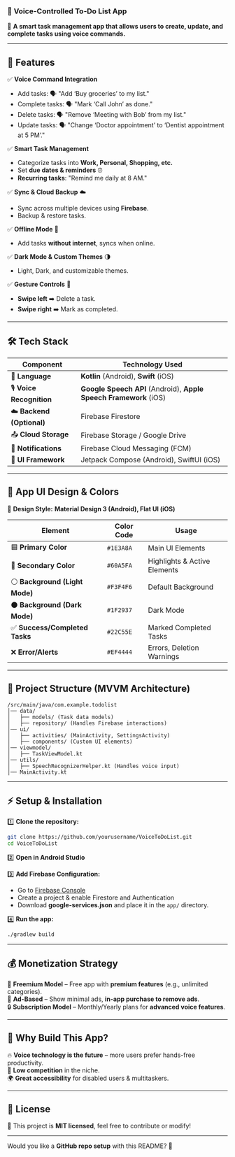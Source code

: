 ### 📌 **Voice-Controlled To-Do List App**  

🚀 **A smart task management app that allows users to create, update, and complete tasks using voice commands.**  

---

## 📜 **Features**  

✅ **Voice Command Integration**  
- Add tasks: 🗣️ "Add ‘Buy groceries’ to my list."  
- Complete tasks: 🗣️ "Mark ‘Call John’ as done."  
- Delete tasks: 🗣️ "Remove ‘Meeting with Bob’ from my list."  
- Update tasks: 🗣️ "Change ‘Doctor appointment’ to ‘Dentist appointment at 5 PM’."  

✅ **Smart Task Management**  
- Categorize tasks into **Work, Personal, Shopping, etc.**  
- Set **due dates & reminders** ⏰  
- **Recurring tasks**: "Remind me daily at 8 AM."  

✅ **Sync & Cloud Backup** ☁️  
- Sync across multiple devices using **Firebase**.  
- Backup & restore tasks.  

✅ **Offline Mode** 📴  
- Add tasks **without internet**, syncs when online.  

✅ **Dark Mode & Custom Themes** 🌗  
- Light, Dark, and customizable themes.  

✅ **Gesture Controls** 🤏  
- **Swipe left** ➡️ Delete a task.  
- **Swipe right** ➡️ Mark as completed.  

---

## 🛠️ **Tech Stack**  

| **Component** | **Technology Used** |
|--------------|---------------------|
| 📱 **Language** | **Kotlin** (Android), **Swift** (iOS) |
| 🎙️ **Voice Recognition** | **Google Speech API** (Android), **Apple Speech Framework** (iOS) |
| ☁️ **Backend (Optional)** | Firebase Firestore |
| 📤 **Cloud Storage** | Firebase Storage / Google Drive |
| 🔔 **Notifications** | Firebase Cloud Messaging (FCM) |
| 🎨 **UI Framework** | Jetpack Compose (Android), SwiftUI (iOS) |

---

## 🎨 **App UI Design & Colors**  

📱 **Design Style:** **Material Design 3 (Android), Flat UI (iOS)**  

| **Element** | **Color Code** | **Usage** |
|------------|--------------|-----------|
| 🟦 **Primary Color** | `#1E3A8A` | Main UI Elements |
| 🔵 **Secondary Color** | `#60A5FA` | Highlights & Active Elements |
| ⚪ **Background (Light Mode)** | `#F3F4F6` | Default Background |
| ⚫ **Background (Dark Mode)** | `#1F2937` | Dark Mode |
| ✅ **Success/Completed Tasks** | `#22C55E` | Marked Completed Tasks |
| ❌ **Error/Alerts** | `#EF4444` | Errors, Deletion Warnings |

---

## 📁 **Project Structure (MVVM Architecture)**  

```
/src/main/java/com.example.todolist
│── data/
│   ├── models/ (Task data models)
│   ├── repository/ (Handles Firebase interactions)
│── ui/
│   ├── activities/ (MainActivity, SettingsActivity)
│   ├── components/ (Custom UI elements)
│── viewmodel/
│   ├── TaskViewModel.kt
│── utils/
│   ├── SpeechRecognizerHelper.kt (Handles voice input)
│── MainActivity.kt
```

---

## ⚡ **Setup & Installation**  

1️⃣ **Clone the repository:**  
```sh
git clone https://github.com/yourusername/VoiceToDoList.git
cd VoiceToDoList
```

2️⃣ **Open in Android Studio**  

3️⃣ **Add Firebase Configuration:**  
- Go to [Firebase Console](https://console.firebase.google.com/)  
- Create a project & enable Firestore and Authentication  
- Download **google-services.json** and place it in the `app/` directory.  

4️⃣ **Run the app:**  
```sh
./gradlew build
```

---

## 💰 **Monetization Strategy**  
💎 **Freemium Model** – Free app with **premium features** (e.g., unlimited categories).  
📢 **Ad-Based** – Show minimal ads, **in-app purchase to remove ads**.  
🔒 **Subscription Model** – Monthly/Yearly plans for **advanced voice features**.  

---

## 📌 **Why Build This App?**  
🔥 **Voice technology is the future** – more users prefer hands-free productivity.  
🤖 **Low competition** in the niche.  
🌍 **Great accessibility** for disabled users & multitaskers.  

---

## 📜 **License**  
📌 This project is **MIT licensed**, feel free to contribute or modify!  

---

Would you like a **GitHub repo setup** with this README? 🚀
